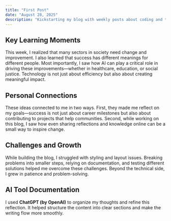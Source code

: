 ```yaml
---
title: "First Post"
date: "August 28, 2025"
description: "Kickstarting my blog with weekly posts about coding and tech."
---
```


## Key Learning Moments  

This week, I realized that many sectors in society need change and improvement. I also learned that success has different meanings for different people. Most importantly, I saw how AI can play a critical role in driving these improvements—whether in healthcare, education, or social justice. Technology is not just about efficiency but also about creating meaningful impact.  

## Personal Connections  

These ideas connected to me in two ways. First, they made me reflect on my goals—success is not just about career milestones but also about contributing to projects that help communities. Second, while working on this blog, I saw how even sharing reflections and knowledge online can be a small way to inspire change.  

## Challenges and Growth  

While building the blog, I struggled with styling and layout issues. Breaking problems into smaller steps, relying on documentation, and testing different solutions helped me overcome these challenges. Beyond the technical side, I grew in patience and problem-solving.  

## AI Tool Documentation  

I used **ChatGPT (by OpenAI)** to organize my thoughts and refine this reflection. It helped structure the content into clear sections and make the writing flow more smoothly.  

